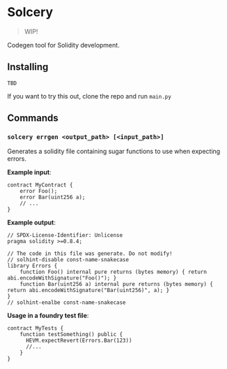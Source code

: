 # Solcery

> WIP!

Codegen tool for Solidity development.

## Installing

`TBD`

If you want to try this out, clone the repo and run `main.py`

## Commands

### `solcery errgen <output_path> [<input_path>]`

Generates a solidity file containing sugar functions to use when expecting errors.

**Example input**:

```solidity
contract MyContract {
    error Foo();
    error Bar(uint256 a);
    // ...
}
```

**Example output**:

```solidity
// SPDX-License-Identifier: Unlicense
pragma solidity >=0.8.4;

// The code in this file was generate. Do not modify!
// solhint-disable const-name-snakecase
library Errors {
    function Foo() internal pure returns (bytes memory) { return abi.encodeWithSignature("Foo()"); }
    function Bar(uint256 a) internal pure returns (bytes memory) { return abi.encodeWithSignature("Bar(uint256)", a); }
}
// solhint-enalbe const-name-snakecase
```

**Usage in a foundry test file**:

```solidity
contract MyTests {
    function testSomething() public {
      HEVM.expectRevert(Errors.Bar(123))
      //...
    }
}
```